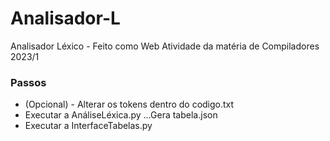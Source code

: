 # Analisador-L
Analisador Léxico - Feito como Web Atividade da matéria de Compiladores 2023/1

### Passos
- (Opcional) - Alterar os tokens dentro do codigo.txt
- Executar a AnáliseLéxica.py
...Gera tabela.json
- Executar a InterfaceTabelas.py

